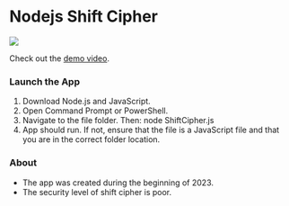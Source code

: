 # Nodejs Shift Cipher

<img src="https://images.squarespace-cdn.com/content/v1/587b630aebbd1ab22efeeb6b/4666da33-038a-44c0-bfa6-dc07f44bfb57/Shift+Cipher.png"/>

Check out the [demo video](https://youtu.be/KIDk3se51iE).

### Launch the App

1) Download Node.js and JavaScript.
2) Open Command Prompt or PowerShell.
3) Navigate to the file folder. Then: node ShiftCipher.js
4) App should run. If not, ensure that the file is a JavaScript file and that you are in the correct folder location.

### About

- The app was created during the beginning of 2023. 
- The security level of shift cipher is poor.
